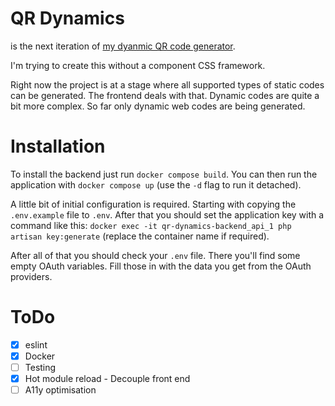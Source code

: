# QR Dynamics

is the next iteration of [my dyanmic QR code generator](https://github.com/oliver-dvorski/qr).

I'm trying to create this without a component CSS framework.

Right now the project is at a stage where all supported types of static codes can be generated. The frontend deals with that. Dynamic codes are quite a bit more complex. So far only dynamic web codes are being generated.

# Installation
To install the backend just run `docker compose build`. You can then run the application with `docker compose up` (use the `-d` flag to run it detached).

A little bit of initial configuration is required. Starting with copying the `.env.example` file to `.env`. After that you should set the application key with a command like this: `docker exec -it qr-dynamics-backend_api_1 php artisan key:generate` (replace the container name if required).

After all of that you should check your `.env` file. There you'll find some empty OAuth variables. Fill those in with the data you get from the OAuth providers.

# ToDo
- [x] eslint
- [x] Docker
- [ ] Testing
- [x] Hot module reload - Decouple front end
- [ ] A11y optimisation
